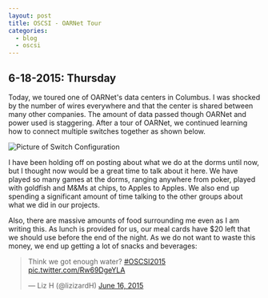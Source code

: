 ```yaml
---
layout: post
title: OSCSI - OARNet Tour
categories:
  - blog
  - oscsi
---
```


<h2>6-18-2015: Thursday</h2>

Today, we toured one of OARNet's data centers in Columbus. I was shocked by the number
of wires everywhere and that the center is shared between many other companies.
The amount of data passed though OARNet and power used is staggering. After a
tour of OARNet, we continued learning how to connect multiple switches together
as shown below.

<img src="{{ site.url }}/img/2switchconfigdia.png" alt="Picture of Switch Configuration"
class="img-responsive">

I have been holding off on posting about what we do at the dorms until now, but I
thought now would be a great time to talk about it here. We have played so many
games at the dorms, ranging anywhere from poker, played with goldfish and M&amp;Ms
at chips, to Apples to Apples. We also end up spending a significant amount of
time talking to the other groups about what we did in our projects.

Also, there are massive amounts of food surrounding me even as I am writing this.
As lunch is provided for us, our meal cards have $20 left that we should use
before the end of the night. As we do not want to waste this money, we end up
getting a lot of snacks and beverages:

<blockquote class="twitter-tweet" lang="en">
	<p lang="en" dir="ltr">
		Think we got enough water? <a href="https://twitter.com/hashtag/OSCSI2015?src=hash">#OSCSI2015</a>
		<a href="http://t.co/Rw69DgeYLA">pic.twitter.com/Rw69DgeYLA</a>
	</p>
	&mdash; Liz H (@lizizardH) <a href="https://twitter.com/lizizardH/status/610933240069799937">June
		16, 2015</a>
</blockquote>
<script async src="//platform.twitter.com/widgets.js" charset="utf-8"></script>

